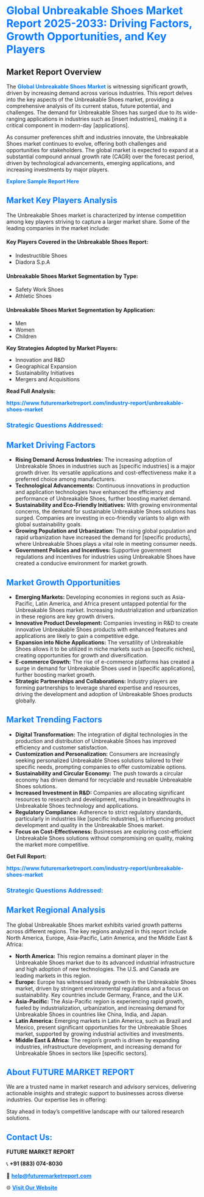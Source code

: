 <h1 style="color: #007BFF;">Global Unbreakable Shoes Market Report 2025-2033: Driving Factors, Growth Opportunities, and Key Players</h1>

<section id="overview">
<h2>Market Report Overview</h2>
<p>The <a href="https://www.futuremarketreport.com/industry-report/unbreakable-shoes-market" style="color: #007BFF; text-decoration: none;"><strong>Global Unbreakable Shoes Market</strong></a> is witnessing significant growth, driven by increasing demand across various industries. This report delves into the key aspects of the Unbreakable Shoes market, providing a comprehensive analysis of its current status, future potential, and challenges. The demand for Unbreakable Shoes has surged due to its wide-ranging applications in industries such as [insert industries], making it a critical component in modern-day [applications].</p>
<p>As consumer preferences shift and industries innovate, the Unbreakable Shoes market continues to evolve, offering both challenges and opportunities for stakeholders. The global market is expected to expand at a substantial compound annual growth rate (CAGR) over the forecast period, driven by technological advancements, emerging applications, and increasing investments by major players.</p>
</section>

<section id="overview">
<p><a href="https://www.futuremarketreport.com/request-sample/reportId=59126" style="color: #007BFF; text-decoration: none;"><strong>Explore Sample Report Here</strong></a></p>
</section>

<section id="key-players">
<h2 style="color: #007BFF;">Market Key Players Analysis</h2>
<p>The Unbreakable Shoes market is characterized by intense competition among key players striving to capture a larger market share. Some of the leading companies in the market include:</p>
<h4>Key Players Covered in the Unbreakable Shoes Report:</h4>
<ul><li>Indestructible Shoes</li><li>Diadora S.p.A</li></ul>
<h4>Unbreakable Shoes Market Segmentation by Type:</h4>
<ul><li>Safety Work Shoes</li><li>Athletic Shoes</li></ul>

<h4>Unbreakable Shoes Market Segmentation by Application:</h4>
<ul><li>Men</li><li>Women</li><li>Children</li></ul>
<p><strong>Key Strategies Adopted by Market Players:</strong></p>
<ul>
<li>Innovation and R&D</li>
<li>Geographical Expansion</li>
<li>Sustainability Initiatives</li>
<li>Mergers and Acquisitions</li>
</ul>
</section>

<section>
<p><strong>Read Full Analysis: </strong></p><a href="https://www.futuremarketreport.com/industry-report/unbreakable-shoes-market" style="color: #007BFF; text-decoration: none;"><strong>https://www.futuremarketreport.com/industry-report/unbreakable-shoes-market</strong></a>
<h3 style="color: #007BFF;">Strategic Questions Addressed:</h3>
</section>

<section id="driving-factors">
<h2 style="color: #007BFF;">Market Driving Factors</h2>
<ul>
<li><strong>Rising Demand Across Industries:</strong> The increasing adoption of Unbreakable Shoes in industries such as [specific industries] is a major growth driver. Its versatile applications and cost-effectiveness make it a preferred choice among manufacturers.</li>
<li><strong>Technological Advancements:</strong> Continuous innovations in production and application technologies have enhanced the efficiency and performance of Unbreakable Shoes, further boosting market demand.</li>
<li><strong>Sustainability and Eco-Friendly Initiatives:</strong> With growing environmental concerns, the demand for sustainable Unbreakable Shoes solutions has surged. Companies are investing in eco-friendly variants to align with global sustainability goals.</li>
<li><strong>Growing Population and Urbanization:</strong> The rising global population and rapid urbanization have increased the demand for [specific products], where Unbreakable Shoes plays a vital role in meeting consumer needs.</li>
<li><strong>Government Policies and Incentives:</strong> Supportive government regulations and incentives for industries using Unbreakable Shoes have created a conducive environment for market growth.</li>
</ul>
</section>

<section id="growth-opportunities">
<h2 style="color: #007BFF;">Market Growth Opportunities</h2>
<ul>
<li><strong>Emerging Markets:</strong> Developing economies in regions such as Asia-Pacific, Latin America, and Africa present untapped potential for the Unbreakable Shoes market. Increasing industrialization and urbanization in these regions are key growth drivers.</li>
<li><strong>Innovative Product Development:</strong> Companies investing in R&D to create innovative Unbreakable Shoes products with enhanced features and applications are likely to gain a competitive edge.</li>
<li><strong>Expansion into Niche Applications:</strong> The versatility of Unbreakable Shoes allows it to be utilized in niche markets such as [specific niches], creating opportunities for growth and diversification.</li>
<li><strong>E-commerce Growth:</strong> The rise of e-commerce platforms has created a surge in demand for Unbreakable Shoes used in [specific applications], further boosting market growth.</li>
<li><strong>Strategic Partnerships and Collaborations:</strong> Industry players are forming partnerships to leverage shared expertise and resources, driving the development and adoption of Unbreakable Shoes products globally.</li>
</ul>
</section>

<section id="trending-factors">
<h2 style="color: #007BFF;">Market Trending Factors</h2>
<ul>
<li><strong>Digital Transformation:</strong> The integration of digital technologies in the production and distribution of Unbreakable Shoes has improved efficiency and customer satisfaction.</li>
<li><strong>Customization and Personalization:</strong> Consumers are increasingly seeking personalized Unbreakable Shoes solutions tailored to their specific needs, prompting companies to offer customizable options.</li>
<li><strong>Sustainability and Circular Economy:</strong> The push towards a circular economy has driven demand for recyclable and reusable Unbreakable Shoes solutions.</li>
<li><strong>Increased Investment in R&D:</strong> Companies are allocating significant resources to research and development, resulting in breakthroughs in Unbreakable Shoes technology and applications.</li>
<li><strong>Regulatory Compliance:</strong> Adherence to strict regulatory standards, particularly in industries like [specific industries], is influencing product development and quality in the Unbreakable Shoes market.</li>
<li><strong>Focus on Cost-Effectiveness:</strong> Businesses are exploring cost-efficient Unbreakable Shoes solutions without compromising on quality, making the market more competitive.</li>
</ul>
</section>

<section>
<p><strong>Get Full Report: </strong></p><a href="https://www.futuremarketreport.com/industry-report/unbreakable-shoes-market" style="color: #007BFF; text-decoration: none;"><strong>https://www.futuremarketreport.com/industry-report/unbreakable-shoes-market</strong></a>
<h3 style="color: #007BFF;">Strategic Questions Addressed:</h3>
</section>


<section id="regional-analysis">
<h2 style="color: #007BFF;">Market Regional Analysis</h2>
<p>The global Unbreakable Shoes market exhibits varied growth patterns across different regions. The key regions analyzed in this report include North America, Europe, Asia-Pacific, Latin America, and the Middle East & Africa:</p>
<ul>
<li><strong>North America:</strong> This region remains a dominant player in the Unbreakable Shoes market due to its advanced industrial infrastructure and high adoption of new technologies. The U.S. and Canada are leading markets in this region.</li>
<li><strong>Europe:</strong> Europe has witnessed steady growth in the Unbreakable Shoes market, driven by stringent environmental regulations and a focus on sustainability. Key countries include Germany, France, and the U.K.</li>
<li><strong>Asia-Pacific:</strong> The Asia-Pacific region is experiencing rapid growth, fueled by industrialization, urbanization, and increasing demand for Unbreakable Shoes in countries like China, India, and Japan.</li>
<li><strong>Latin America:</strong> Emerging markets in Latin America, such as Brazil and Mexico, present significant opportunities for the Unbreakable Shoes market, supported by growing industrial activities and investments.</li>
<li><strong>Middle East & Africa:</strong> The region’s growth is driven by expanding industries, infrastructure development, and increasing demand for Unbreakable Shoes in sectors like [specific sectors].</li>
</ul>
</section>

<footer>
<h2 style="color: #007BFF;">About FUTURE MARKET REPORT</h2>
<p>We are a trusted name in market research and advisory services, delivering actionable insights and strategic support to businesses across diverse industries. Our expertise lies in offering:</p>

<p>Stay ahead in today’s competitive landscape with our tailored research solutions.</p>

<h2 style="color: #007BFF;">Contact Us:</h2>
<p><strong>FUTURE MARKET REPORT</strong></p>
<p>📞 <strong>+91 (883) 074-8030</strong></p>
<p>📧 <strong><a href="mailto:help@futuremarketreport.com" style="color: #007BFF;">help@futuremarketreport.com</a></strong></p>
<p>🌐 <strong><a href="https://www.futuremarketreport.com/" style="color: #007BFF;">Visit Our Website</a></strong></p>
</footer>